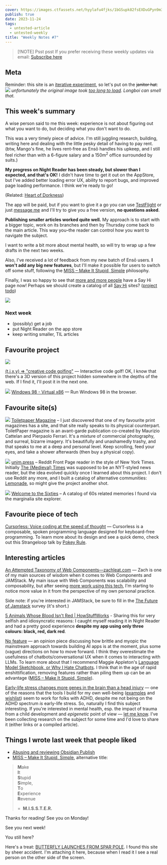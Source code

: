 ```yaml
---
cover: https://images.ctfassets.net/hyylafu4fjks/1bGSupk82fsEXDuGPyn9m3/5516902627c3253110bada2e7a4fe55a/Untitled_Artwork_7.png
publish: true
date: 2023-11-24
tags:
  - untested-article
  - untested-weekly
title: "Weekly Notes #7"
---
```


> [!NOTE] Psst psst
> If you prefer receiving these weekly updates via email: <a class='subscribe-cta subscribe-cta--inline' href='https://letters.sonnet.io' style='--font-size-cta: 1em'>Subscribe here</a>


## Meta

Reminder: this site is an [iterative experiment](<../../../111>), so let's put on the ~~janitor hat~~:
![](longboi.webp)
*unfortunately the original image took [too long to load](<../../../Abusing and reviewing Obsidian Publish>). Longboi can smell that.*
## This week's summary

A wise person said to me this week: experience is not about figuring out what you want to do, but deciding what you don't want to do.

This was a very timely piece of advice. I'm still juggling research, building, writing here and dealing with the little pesky detail of having to pay rent. (btw, Mango's fine, he lives rent-free as Ensō handles his upkeep, and I still feel richer than with a 6-figure salary and a 150m<sup>2</sup> office surrounded by suits.)

**My progress on Night Reader has been steady, but slower than I expected, and that's OK!** I didn't have time to get it out on the AppStore, but I've added better loading error UX, ability to report bugs, and improved page loading performance. I think we're ready to go! 

(Related: [Heart of Dorkness](<../../../Heart of Dorkness>))

The app will be paid, but if you want to give it a go you can use [TestFlight](https://testflight.apple.com/join/jn7XlV3M) or just [message me](mailto:hello@sonnet.io) and I'll try to give you a free version, **no questions asked**.

**Publishing smaller articles worked quite well.** My approach is to start with a bigger topic, work on its branches and then by Thursday come back to the main article. This way you–the reader can control how you want to navigate the subject.

I want to write a bit more about mental health, so will try to wrap up a few drafts in the next two weeks.

Also, I've received a lot of feedback from my new batch of Ensō users. **I won't add any big new features**, but I'll make it possible for users to switch off some stuff, following the [MISS – Make It Stupid, Simple](<../../../MISS – Make It Stupid, Simple>) philosophy.

Finally, I was so happy to see that [more and more people](https://bentinata.com) have a Say Hi page now! Perhaps we should create a catalog of all [Say Hi](https://sonnet.io/posts/hi) sites? ([project todo](<../../../Say Hi Catalog>))

![](say-hi-bentinata.webp)


### Next week

- (possibly) get a job
- put Night Reader on the app store
- keep writing smaller, TIL articles


## Favourite project

![](tixy.webp)

[(t,i,x,y) => "creative code golfing"](https://tixy.land) — Interactive code golf! OK, I know that there's a 3D version of this project hidden somewhere in the depths of the web. If I find it, I'll post it in the next one.

![](win-98-web-browser.webp)
[Windows 98 - Virtual x86](https://copy.sh/v86/?profile=windows98) — Run Windows 98 in the browser.

## Favourite site(s)
![](toilet-paper-site-screenshot.webp)
[Toiletpaper Magazine](https://www.toiletpapermagazine.org) – I just discovered that one of my favourite print magazines has a site, and that site really speaks to its physical counterpart. ToiletPaper magazine is an avant-garde publication co-created by Maurizio Cattelan and Pierpaolo Ferrari. It's a mixture of commercial photography, and surreal, bizarre imagery. It's beautifully and unashamedly trashy, and that speaks to me at a deep and personal level. Keep scrolling, feed your eyes, and take a shower afterwards (then buy a physical copy).

![](unim-press-screenshot.webp)
[unim.press](https://unim.press) – Reddit Front Page reader in the style of New York Times. Initially [The (Medieval) Times](https://tidings.potato.horse) was supposed to be an NYT-styled news reader, but the idea evolved quickly once I learned about this project. I don't use Reddit any more, and I built a catalog of alternative communities: [Lemonade](https://lemonade.sonnet.io), so might give the project another shot.

![](1960s-screenshot.webp)
[Welcome to the Sixties](https://www.jeffs60s.com) – A catalog of 60s related memories I found via the marginalia site explorer. 

## Favourite piece of tech

[Cursorless: Voice coding at the speed of thought](https://www.cursorless.org) — Cursorless is a composable, spoken programming language designed for keyboard-free programming. To learn more about its design and see a quick demo, check out this Strangeloop talk by [Pokey Rule](https://www.youtube.com/watch?v=NcUJnmBqHTY&pp=ygUKY3Vyc29ybGVzcw%3D%3D).

## Interesting articles

[An Attempted Taxonomy of Web Components—zachleat.com](https://www.zachleat.com/web/a-taxonomy-of-web-component-types/) — Zach is one of my main sources of wisdom when it comes to Web Components and JAMStack. My main issue with Web Components was scalability and composability, but after seeing [more work using this tech](https://github.com/genmon/braggoscope-search), I'm starting to notice more value in it from the perspective of my own personal practice.

Side note: if you're interested in JAMStack, be sure to fill in the [The Future of Jamstack](https://thefutureofjamstack.org) survey (it's short.)

[5 Animals Whose Blood Isn't Red | HowStuffWorks](https://animals.howstuffworks.com/animal-facts/5-animals-whose-blood-isnt-red.htm) - Sharing this for very selfish and idiosyncratic reasons: I caught myself reading it in Night Reader and had a pretty good experience **despite my app using only three colours: black, red, dark red**.

[No feature](https://ia.net/topics/no-feature) — an opinion piece discussing how brittle and myopic the mainstream approach towards building AI apps is at the moment, plus some (vague) directions on how to move forward. I think they overestimate the usefulness of chatbots/conversational UX when it comes to interacting with LLMs. To learn more about that I recommend Maggie Appleton's [Language Model Sketchbook, or Why I Hate Chatbots](https://maggieappleton.com/lm-sketchbook). I think that in the age of rapid enshittification, removing features rather than piling them up can be an advantage ([MISS – Make It Stupid, Simple](<../../../MISS – Make It Stupid, Simple>)).

[Early-life stress changes more genes in the brain than a head injury](https://medicalxpress.com/news/2023-11-early-life-stress-genes-brain-injury.html) — one of the reasons that the tools I build for my own well-being ([examples](<../../../Projects and apps I built for my own well-being>) and [wishlist](<../../../Things to support my own well-being – a wishlist>)) seem to work for folks with ADHD, despite me not being on the ADHD spectrum *is* early-life stress. So, naturally I find this subject interesting. If you're interested in mental health, esp. the impact of trauma from a child development and *epigenetic* point of view — [let me know](mailto:hello@sonnet.io). I've been collecting research on the subject for some time and I'd love to share it (either links or a compiled article).

## Things I wrote last week that people liked

- [Abusing and reviewing Obsidian Publish](<../../../Abusing and reviewing Obsidian Publish>) 
- [MISS – Make It Stupid, Simple](<../../../MISS – Make It Stupid, Simple>), alternative title:

> **M**ake  
> **I**t  
> **S**tupid  
> **S**imple,  
> **T**o  
> **E**xperience  
> **R**evenue 
> 
> =  **M.I.S.S.T.E.R.**

Thanks for reading! See you on Monday!


See you next week!

You still here? 

Here's a treat: [BUTTERFLY LAUNCHES FROM SPAR POLE](https://butterflylaunch.com). I found this site by sheer accident. I'm attaching it here, because when I read it I see a real person on the other side of the screen.

